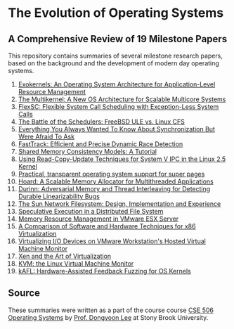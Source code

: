 # The Evolution of Operating Systems 
## A Comprehensive Review of 19 Milestone Papers
This repository contains summaries of several milestone research papers, based on the background and the development of modern day operating systems.

1. [Exokernels: An Operating System Architecture for Application-Level Resource Management](https://github.com/parthskansara/Operating-Systems/blob/main/1.%20Exokernel/Summary.md)
2. [The Multikernel: A New OS Architecture for Scalable Multicore Systems](https://github.com/parthskansara/Operating-Systems/blob/main/2.%20Multikernel/Summary.md)
3. [FlexSC: Flexible System Call Scheduling with Exception-Less System Calls](https://github.com/parthskansara/Operating-Systems/blob/main/3.%20FlexSC/Parth%20Kansara%20-%20115135130.pdf)
4. [The Battle of the Schedulers: FreeBSD ULE vs. Linux CFS](https://github.com/parthskansara/Operating-Systems/blob/main/4.%20Battle%20of%20the%20Schedulers/Parth%20Kansara%20-%20115135130.pdf)
5. [Everything You Always Wanted To Know About Synchronization But Were Afraid To Ask](https://github.com/parthskansara/Operating-Systems/blob/main/5.%20Synchronization/Parth%20Kansara%20-%20115135130.pdf)
6. [FastTrack: Efficient and Precise Dynamic Race Detection](https://github.com/parthskansara/Operating-Systems/blob/main/6.%20FastTrack/Parth%20Kansara%20-%20115135130.pdf)
7. [Shared Memory Consistency Models: A Tutorial](https://github.com/parthskansara/Operating-Systems/blob/main/7.%20Shared%20Memory%20Consistency%20Models/Shared%20Memory%20Consistency.pdf)
8. [Using Read-Copy-Update Techniques for System V IPC in the Linux 2.5 Kernel](https://github.com/parthskansara/Operating-Systems/blob/main/8.%20Using%20Read-copy-update/Parth%20Kansara%20-%20115135130.pdf)
9. [Practical, transparent operating system support for super pages](https://github.com/parthskansara/Operating-Systems/blob/main/9.%20Transparent%20OS/Parth%20Kansara%20-%20115135130.pdf)
10. [Hoard: A Scalable Memory Allocator for Multithreaded Applications](https://github.com/parthskansara/Operating-Systems/blob/main/10.%20Hoard%20Memory%20Allocator/Parth%20Kansara-115135130.pdf)
11. [Durinn: Adversarial Memory and Thread Interleaving for Detecting Durable Linearizability Bugs](https://github.com/parthskansara/Operating-Systems/blob/main/11.%20Durinn/Parth%20Kansara%20-%20115135130.pdf)
12. [The Sun Network Filesystem: Design, Implementation and Experience](https://github.com/parthskansara/Operating-Systems/blob/main/12.%20Sun%20NFS/Parth%20Kansara%20-%20115135130.pdfSystems/blob/main/3.%20FlexSC/Parth%20Kansara%20-%20115135130.pdf)
13. [Speculative Execution in a Distributed File System](https://github.com/parthskansara/Operating-Systems/blob/main/13.%20Speculation/Parth%20Kansara%20-%20115135130.pdf)
14. [Memory Resource Management in VMware ESX Server](https://github.com/parthskansara/Operating-Systems/blob/main/14.%20Memory%20Resource%20Management%20in%20VMware%20ESX%20Server/Parth%20Kansara%20-%20115135130.pdf)
15. [A Comparison of Software and Hardware Techniques for x86 Virtualization](https://github.com/parthskansara/Operating-Systems/blob/main/15.%20Software%20vs.%20Hardware%20x86%20Virtualization/Parth%20Kansara%20-%20115135130.pdf)
16. [Virtualizing I/O Devices on VMware Workstation's Hosted Virtual Machine Monitor](https://github.com/parthskansara/Operating-Systems/blob/main/16.%20Virtualizing%20IO%20Devices%20on%20VMware%20Workstation%E2%80%99s%20Hosted%20Virtual%20Machine%20Monitor/Parth%20Kansara%20-%20115135130.pdf)
17. [Xen and the Art of Virtualization](https://github.com/parthskansara/Operating-Systems/blob/main/17.%20Xen%20and%20the%20Art%20of%20Virtualization/Parth%20Kansara%20-%20115135130.pdf)
18. [KVM: the Linux Virtual Machine Monitor](https://github.com/parthskansara/Operating-Systems/blob/main/18.%20KLEE%20Unassisted%20and%20Automatic%20Generation%20of%20High-Coverage/Parth%20Kansara%20-%20115135130.pdf)
19. [kAFL: Hardware-Assisted Feedback Fuzzing for OS Kernels](https://github.com/parthskansara/Operating-Systems/blob/main/19.%20kAFL_%20Hardware-Assisted%20Feedback%20Fuzzing%20for%20OS%20Kernels/Parth%20Kansara%20-%20115135130.pdf)

## Source
These summaries were written as a part of the course course [CSE 506 Operating Systems](https://www3.cs.stonybrook.edu/~dongyoon/cse506-s23/) by [Prof. Dongyoon Lee](https://www3.cs.stonybrook.edu/~dongyoon/) at Stony Brook University.

